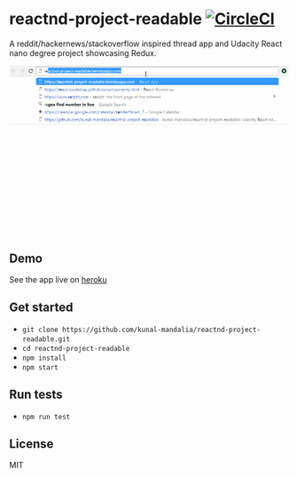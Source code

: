 # reactnd-project-readable [![CircleCI](https://circleci.com/gh/kunal-mandalia/reactnd-project-readable.svg?style=svg)](https://circleci.com/gh/kunal-mandalia/reactnd-project-readable)

A reddit/hackernews/stackoverflow inspired thread app and Udacity React nano degree project showcasing Redux.

![Alt Text](/public/readable.gif)

## Demo
See the app live on [heroku](https://reactnd-project-readable.herokuapp.com/)

## Get started
- `git clone https://github.com/kunal-mandalia/reactnd-project-readable.git`
- `cd reactnd-project-readable`
- `npm install`
- `npm start`

## Run tests
- `npm run test`

## License
MIT